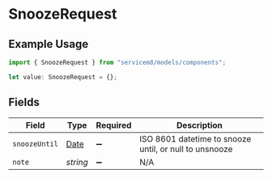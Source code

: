 # SnoozeRequest

## Example Usage

```typescript
import { SnoozeRequest } from "servicem8/models/components";

let value: SnoozeRequest = {};
```

## Fields

| Field                                                                                         | Type                                                                                          | Required                                                                                      | Description                                                                                   |
| --------------------------------------------------------------------------------------------- | --------------------------------------------------------------------------------------------- | --------------------------------------------------------------------------------------------- | --------------------------------------------------------------------------------------------- |
| `snoozeUntil`                                                                                 | [Date](https://developer.mozilla.org/en-US/docs/Web/JavaScript/Reference/Global_Objects/Date) | :heavy_minus_sign:                                                                            | ISO 8601 datetime to snooze until, or null to unsnooze                                        |
| `note`                                                                                        | *string*                                                                                      | :heavy_minus_sign:                                                                            | N/A                                                                                           |